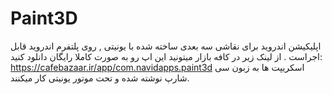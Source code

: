 # Paint3D
اپلیکیشن اندروید برای نقاشی سه بعدی
ساخته شده با یونیتی , روی پلتفرم اندروید قابل اجراست .
 از لینک زیر در کافه بازار میتونید این اپ رو به صورت کاملا رایگان دانلود کنید:
https://cafebazaar.ir/app/com.navidapps.paint3d
اسکریپت ها به زبون سی شارپ نوشته شده و تحت موتور یونیتی کار میکنند.
